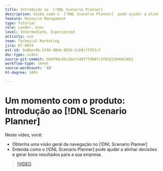 ```yaml
---
title: Introdução ao  [!DNL Scenario Planner]
description: Saiba como o  [!DNL Scenario Planner]  pode ajudar a alinhar decisões e gerar bons resultados para a sua empresa. Saiba como navegar no [!DNL Scenario Planner].
feature: Resource Management
type: Tutorial
role: Leader, User
level: Intermediate, Experienced
activity: use
team: Technical Marketing
jira: KT-9074
exl-id: 9a8bec0b-1f48-48d4-883b-2cb9cff251cf
doc-type: video
source-git-commit: bbdf99c6bc1be714077fd94fc3f8325394de36b3
workflow-type: tm+mt
source-wordcount: '48'
ht-degree: 100%

---
```


# Um momento com o produto: Introdução ao [!DNL Scenario Planner]

Neste vídeo, você:

* Obtenha uma visão geral da navegação no [!DNL Scenario Planner]
* Entenda como o [!DNL Scenario Planner] pode ajudar a alinhar decisões e gerar bons resultados para a sua empresa.

>[!VIDEO](https://video.tv.adobe.com/v/335316/?quality=12&learn=on&enablevpops=1)
